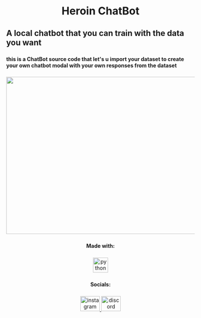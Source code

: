 <h1 align="center">Heroin ChatBot</h1>

###

<h2 align="left">A local chatbot that you can train with the data you want</h2>

###

<h4 align="left">this is a ChatBot source code that let's u import your dataset to create your own chatbot modal with your own responses from the dataset</h4>

###

<div align="center">
  <img height="420" width="850" src="https://i.imgur.com/CJt4euN.png"  />
</div>

###

<h4 align="center">Made with:</h4>

###

<div align="center">
  <img src="https://cdn.jsdelivr.net/gh/devicons/devicon/icons/python/python-original.svg" height="40" alt="python logo"  />
</div>

###

<h4 align="center">Socials:</h4>

###

<div align="center">
  <a href="https://www.instagram.com/salem.bh_/" target="_blank">
    <img src="https://raw.githubusercontent.com/maurodesouza/profile-readme-generator/master/src/assets/icons/social/instagram/default.svg" width="52" height="40" alt="instagram logo"  />
  </a>
  <a href="https://discord.gg/7Sj9FZmsGb" target="_blank">
    <img src="https://raw.githubusercontent.com/maurodesouza/profile-readme-generator/master/src/assets/icons/social/discord/default.svg" width="52" height="40" alt="discord logo"  />
  </a>
</div>

###